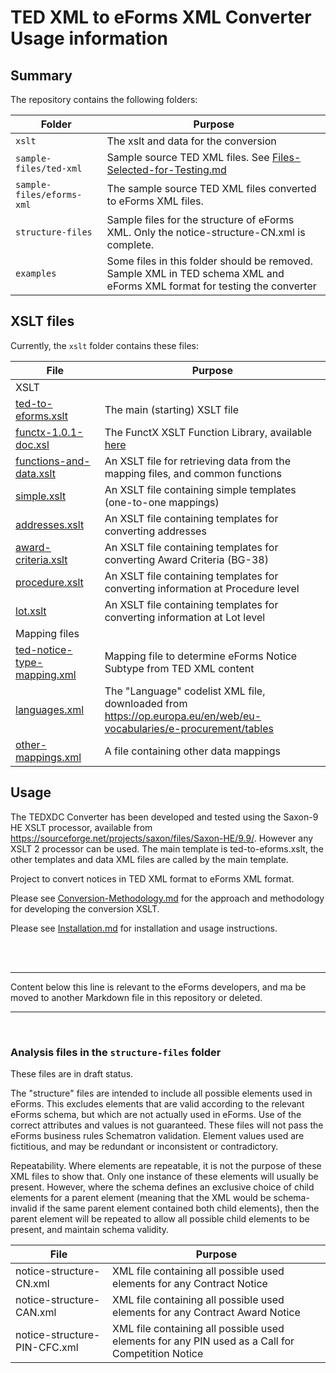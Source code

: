 # TED XML to eForms XML Converter Usage information

## Summary
The repository contains the following folders:

| Folder | Purpose |
| --- | --- |
| `xslt` | The xslt and data for the conversion |
| `sample-files/ted-xml` | Sample source TED XML files. See [Files-Selected-for-Testing.md](sample-files/Files-Selected-for-Testing.md) |
| `sample-files/eforms-xml` | The sample source TED XML files converted to eForms XML files. |
| `structure-files` | Sample files for the structure of eForms XML. Only the notice-structure-CN.xml is complete. |
| `examples` | Some files in this folder should be removed. Sample XML in TED schema XML and eForms XML format for testing the converter |

## XSLT files
Currently, the `xslt` folder contains these files:

| File | Purpose |
| --- | --- |
| XSLT |
|  [ted-to-eforms.xslt](xslt/ted-to-eforms.xslt) | The main (starting) XSLT file |
|  [functx-1.0.1-doc.xsl](xslt/lib/functx-1.0.1-doc.xsl) | The FunctX XSLT Function Library, available [here](http://www.xsltfunctions.com/) |
|  [functions-and-data.xslt](xslt/functions-and-data.xslt) | An XSLT file for retrieving data from the mapping files, and common functions |
|  [simple.xslt](xslt/simple.xslt) | An XSLT file containing simple templates (one-to-one mappings) |
|  [addresses.xslt](xslt/addresses.xslt) | An XSLT file containing templates for converting addresses |
|  [award-criteria.xslt](xslt/award-criteria.xslt) | An XSLT file containing templates for converting Award Criteria (BG-38) |
|  [procedure.xslt](xslt/procedure.xslt) | An XSLT file containing templates for converting information at Procedure level |
|  [lot.xslt](xslt/lot.xslt) | An XSLT file containing templates for converting information at Lot level |
| Mapping files |
| [ted-notice-type-mapping.xml](xslt/ted-notice-mapping.xml) | Mapping file to determine eForms Notice Subtype from TED XML content |
| [languages.xml](xslt/languages.xml) | The "Language" codelist XML file, downloaded from https://op.europa.eu/en/web/eu-vocabularies/e-procurement/tables |
| [other-mappings.xml](xslt/other-mappings.xml) | A file containing other data mappings |

## Usage

The TEDXDC Converter has been developed and tested using the Saxon-9 HE XSLT processor, available from https://sourceforge.net/projects/saxon/files/Saxon-HE/9.9/. However any XSLT 2 processor can be used. The main template is ted-to-eforms.xslt, the other templates and data XML files are called by the main template.



Project to convert notices in TED XML format to eForms XML format.

Please see [Conversion-Methodology.md](Conversion-Methodology.md) for the approach and methodology for developing the conversion XSLT.

Please see [Installation.md](Installation.md) for installation and usage instructions.


<br>

<br>



---

Content below this line is relevant to the eForms developers, and ma be moved to another Markdown file in this repository or deleted.

---

<br>

### Analysis files in the `structure-files` folder

These files are in draft status.

The "structure" files are intended to include all possible elements used in eForms. This excludes elements that are valid according to the relevant eForms schema, but which are not actually used in eForms. Use of the correct attributes and values is not guaranteed. These files will not pass the eForms business rules Schematron validation. Element values used are fictitious, and may be redundant or inconsistent or contradictory.

Repeatability. Where elements are repeatable, it is not the purpose of these XML files to show that. Only one instance of these elements will usually be present. However, where the schema defines an exclusive choice of child elements for a parent element (meaning that the XML would be schema-invalid if the same parent element contained both child elements), then the parent element will be repeated to allow all possible child elements to be present, and maintain schema validity.



| File | Purpose |
| --- | --- |
| notice-structure-CN.xml | XML file containing all possible used elements for any Contract Notice |
| notice-structure-CAN.xml | XML file containing all possible used elements for any Contract Award Notice |
| notice-structure-PIN-CFC.xml | XML file containing all possible used elements for any PIN used as a Call for Competition Notice |
